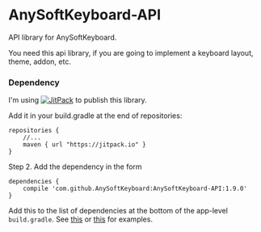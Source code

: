 # AnySoftKeyboard-API
API library for AnySoftKeyboard.

You need this api library, if you are going to implement a keyboard layout, theme, addon, etc.

### Dependency ###
I'm using [![JitPack](https://img.shields.io/github/release/AnySoftKeyboard/AnySoftKeyboard-API.svg?label=JitPack)](https://jitpack.io/#AnySoftKeyboard/AnySoftKeyboard-API) to publish this library.

Add it in your build.gradle at the end of repositories:
```
repositories {
    //...
    maven { url "https://jitpack.io" }
}
```
Step 2. Add the dependency in the form
```
dependencies {
    compile 'com.github.AnySoftKeyboard:AnySoftKeyboard-API:1.9.0'
}
```
Add this to the list of dependencies at the bottom of the app-level `build.gradle`. See [this](https://github.com/AnySoftKeyboard/AnySoftKeyboard/blob/master/build.gradle) or [this](https://github.com/AnySoftKeyboard/LanguagePack/blob/master/build.gradle) for examples.
